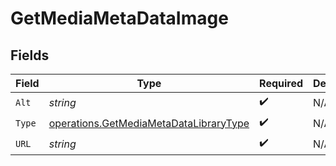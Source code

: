 # GetMediaMetaDataImage


## Fields

| Field                                                                                            | Type                                                                                             | Required                                                                                         | Description                                                                                      | Example                                                                                          |
| ------------------------------------------------------------------------------------------------ | ------------------------------------------------------------------------------------------------ | ------------------------------------------------------------------------------------------------ | ------------------------------------------------------------------------------------------------ | ------------------------------------------------------------------------------------------------ |
| `Alt`                                                                                            | *string*                                                                                         | :heavy_check_mark:                                                                               | N/A                                                                                              | Episode 1                                                                                        |
| `Type`                                                                                           | [operations.GetMediaMetaDataLibraryType](../../models/operations/getmediametadatalibrarytype.md) | :heavy_check_mark:                                                                               | N/A                                                                                              | background                                                                                       |
| `URL`                                                                                            | *string*                                                                                         | :heavy_check_mark:                                                                               | N/A                                                                                              | /library/metadata/45521/thumb/1644710589                                                         |